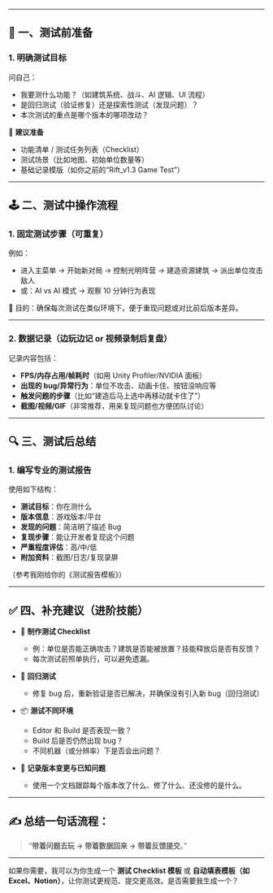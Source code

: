 

---

## 🎯 一、测试前准备

### 1. 明确测试目标

问自己：

* 我要测什么功能？（如建筑系统、战斗、AI 逻辑、UI 流程）
* 是回归测试（验证修复）还是探索性测试（发现问题）？
* 本次测试的重点是哪个版本的哪项改动？

🔧 **建议准备**

* 功能清单 / 测试任务列表（Checklist）
* 测试场景（比如地图、初始单位数量等）
* 基础记录模版（如你之前的“Rift\_v1.3 Game Test”）

---

## 🕹️ 二、测试中操作流程

### 1. 固定测试步骤（**可重复**）

例如：

* 进入主菜单 → 开始新对局 → 控制光明阵营 → 建造资源建筑 → 派出单位攻击敌人
* 或：AI vs AI 模式 → 观察 10 分钟行为表现

📌 目的：确保每次测试在类似环境下，便于重现问题或对比前后版本差异。

---

### 2. 数据记录（边玩边记 or 视频录制后复盘）

记录内容包括：

* **FPS/内存占用/帧耗时**（如用 Unity Profiler/NVIDIA 面板）
* **出现的 bug/异常行为**：单位不攻击、动画卡住、按钮没响应等
* **触发问题的步骤**（比如“建造后马上选中再移动就卡住了”）
* **截图/视频/GIF**（非常推荐，用来复现问题也方便团队讨论）

---

## 🔍 三、测试后总结

### 1. 编写专业的测试报告

使用如下结构：

* **测试目标**：你在测什么
* **版本信息**：游戏版本/平台
* **发现的问题**：简洁明了描述 Bug
* **复现步骤**：能让开发者复现这个问题
* **严重程度评估**：高/中/低
* **附加资料**：截图/日志/复现录屏

（参考我刚给你的《测试报告模板》）

---

## ✅ 四、补充建议（进阶技能）

* 📌 **制作测试 Checklist**

  * 例：单位是否能正确攻击？建筑是否能被放置？技能释放后是否有反馈？
  * 每次测试前照单执行，可以避免遗漏。

* 🧪 **回归测试**

  * 修复 bug 后，重新验证是否已解决，并确保没有引入新 bug（回归测试）

* 📦 **测试不同环境**

  * Editor 和 Build 是否表现一致？
  * Build 后是否仍然出现 bug？
  * 不同机器（或分辨率）下是否会出问题？

* 🧠 **记录版本变更与已知问题**

  * 使用一个文档跟踪每个版本改了什么、修了什么、还没修的是什么。

---

## ✍️ 总结一句话流程：

> “**带着问题去玩 → 带着数据回来 → 带着反馈提交**。”

---

如果你需要，我可以为你生成一个 **测试 Checklist 模板** 或 **自动填表模板（如 Excel、Notion）**，让你测试更规范、提交更高效。是否需要我生成一个？
